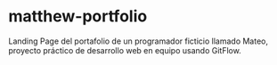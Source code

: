 # matthew-portfolio
Landing Page del portafolio de un programador ficticio llamado Mateo, proyecto práctico de desarrollo web en equipo usando GitFlow.
